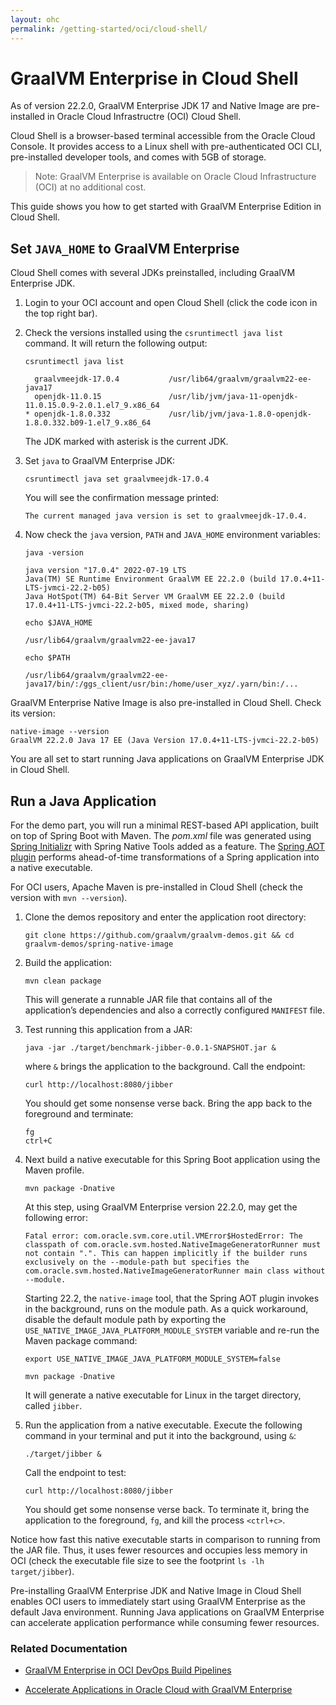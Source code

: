 ```yaml
---
layout: ohc
permalink: /getting-started/oci/cloud-shell/
---
```


# GraalVM Enterprise in Cloud Shell

As of version 22.2.0, GraalVM Enterprise JDK 17 and Native Image are pre-installed in Oracle Cloud Infrastructre (OCI) Cloud Shell. 

Cloud Shell is a browser-based terminal accessible from the Oracle Cloud Console. It provides access to a Linux shell with pre-authenticated OCI CLI, pre-installed developer tools, and comes with 5GB of storage.

> Note: GraalVM Enterprise is available on Oracle Cloud Infrastructure (OCI) at no additional cost.

This guide shows you how to get started with GraalVM Enterprise Edition in Cloud Shell.

## Set `JAVA_HOME` to GraalVM Enterprise

Cloud Shell comes with several JDKs preinstalled, including GraalVM Enterprise JDK.

1. Login to your OCI account and open Cloud Shell (click the code icon in the top right bar).

2. Check the versions installed using the `csruntimectl java list` command. It will return the following output:

    ```shell
    csruntimectl java list

      graalvmeejdk-17.0.4           /usr/lib64/graalvm/graalvm22-ee-java17
      openjdk-11.0.15               /usr/lib/jvm/java-11-openjdk-11.0.15.0.9-2.0.1.el7_9.x86_64
    * openjdk-1.8.0.332             /usr/lib/jvm/java-1.8.0-openjdk-1.8.0.332.b09-1.el7_9.x86_64
    ```
    The JDK marked with asterisk is the current JDK.

3. Set `java` to GraalVM Enterprise JDK:

    ```shell
    csruntimectl java set graalvmeejdk-17.0.4
    ```
    You will see the confirmation message printed:
    ```shell
    The current managed java version is set to graalvmeejdk-17.0.4.
    ```
4. Now check the `java` version, `PATH` and `JAVA_HOME` environment variables:

    ```shell
    java -version

    java version "17.0.4" 2022-07-19 LTS   
    Java(TM) SE Runtime Environment GraalVM EE 22.2.0 (build 17.0.4+11-LTS-jvmci-22.2-b05)   
    Java HotSpot(TM) 64-Bit Server VM GraalVM EE 22.2.0 (build 17.0.4+11-LTS-jvmci-22.2-b05, mixed mode, sharing)
    ```

    ```shell
    echo $JAVA_HOME

    /usr/lib64/graalvm/graalvm22-ee-java17
    ```

    ```shell
    echo $PATH

    /usr/lib64/graalvm/graalvm22-ee-java17/bin/:/ggs_client/usr/bin:/home/user_xyz/.yarn/bin:/...
    ```

GraalVM Enterprise Native Image is also pre-installed in Cloud Shell. Check its version:

```shell
native-image --version
GraalVM 22.2.0 Java 17 EE (Java Version 17.0.4+11-LTS-jvmci-22.2-b05)
```

You are all set to start running Java applications on GraalVM Enterprise JDK in Cloud Shell.

## Run a Java Application

For the demo part, you will run a minimal REST-based API application, built on top of Spring Boot with Maven. 
The _pom.xml_ file was generated using [Spring Initializr](https://start.spring.io/) with Spring Native Tools added as a feature. 
The [Spring AOT plugin](https://docs.spring.io/spring-native/docs/current/reference/htmlsingle/#spring-aot) performs ahead-of-time transformations of a Spring application into a native executable.

For OCI users, Apache Maven is pre-installed in Cloud Shell (check the version with `mvn --version`).

1.  Clone the demos repository and enter the application root directory:

    ```shell
    git clone https://github.com/graalvm/graalvm-demos.git && cd graalvm-demos/spring-native-image
    ```
2. Build the application:

    ```shell
    mvn clean package
    ```
    This will generate a runnable JAR file that contains all of the application’s dependencies and also a correctly configured `MANIFEST` file.

3. Test running this application from a JAR:

    ```shell
    java -jar ./target/benchmark-jibber-0.0.1-SNAPSHOT.jar &
    ```
    where `&` brings the application to the background. Call the endpoint:
    ```shell
    curl http://localhost:8080/jibber
    ```
    You should get some nonsense verse back.
    Bring the app back to the foreground and terminate:
    ```shell
    fg
    ctrl+C
    ```

4. Next build a native executable for this Spring Boot application using the Maven profile.

    ```shell
    mvn package -Dnative
    ```
    At this step, using GraalVM Enterprise version 22.2.0, may get the following error:

    ```shell
    Fatal error: com.oracle.svm.core.util.VMError$HostedError: The classpath of com.oracle.svm.hosted.NativeImageGeneratorRunner must not contain ".". This can happen implicitly if the builder runs exclusively on the --module-path but specifies the com.oracle.svm.hosted.NativeImageGeneratorRunner main class without --module.
    ```
    Starting 22.2, the `native-image` tool, that the Spring AOT plugin invokes in the background, runs on the module path. As a quick workaround, disable the default module path by exporting the `USE_NATIVE_IMAGE_JAVA_PLATFORM_MODULE_SYSTEM` variable and re-run the Maven package command:

    ```shell
    export USE_NATIVE_IMAGE_JAVA_PLATFORM_MODULE_SYSTEM=false
    ```
    ```shell
    mvn package -Dnative
    ```
    It will generate a native executable for Linux in the target directory, called `jibber`.

5. Run the application from a native executable. Execute the following command in your terminal and put it into the background, using `&`:
    ```shell
    ./target/jibber &
    ```
    Call the endpoint to test:
    ```shell
    curl http://localhost:8080/jibber
    ```
    
    You should get some nonsense verse back. To terminate it, bring the application to the foreground, `fg`, and kill the process `<ctrl+c>`.

Notice how fast this native executable starts in comparison to running from the JAR file. 
Thus, it uses fewer resources and occupies less memory in OCI (check the executable file size to see the footprint `ls -lh target/jibber`). 

Pre-installing GraalVM Enterprise JDK and Native Image in Cloud Shell enables OCI users to immediately start using GraalVM Enterprise as the default Java environment. 
Running Java applications on GraalVM Enterprise can accelerate application performance while consuming fewer resources.

### Related Documentation

- [GraalVM Enterprise in OCI DevOps Build Pipelines](installation-devops-build-pipeline.md)

- [Accelerate Applications in Oracle Cloud with GraalVM Enterprise](https://luna.oracle.com/lab/d502417b-df66-45be-9fed-a3ac8e3f09b1)